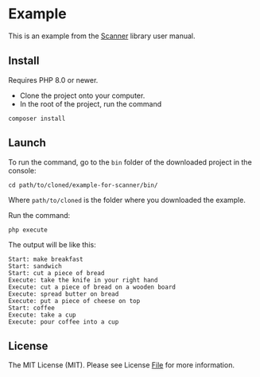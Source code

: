 # Example

This is an example from the [Scanner](https://github.com/vinogradsoft/scanner) library user manual.

## Install

Requires PHP 8.0 or newer.

- Clone the project onto your computer.
- In the root of the project, run the command

``` 
composer install 
```

## Launch

To run the command, go to the `bin` folder of the downloaded project in the console:

```
cd path/to/cloned/example-for-scanner/bin/
```

Where `path/to/cloned` is the folder where you downloaded the example.

Run the command:

```
php execute
```

The output will be like this:

```
Start: make breakfast
Start: sandwich
Start: cut a piece of bread
Execute: take the knife in your right hand
Execute: cut a piece of bread on a wooden board
Execute: spread butter on bread
Execute: put a piece of cheese on top
Start: coffee
Execute: take a cup
Execute: pour coffee into a cup
```

## License

The MIT License (MIT). Please see License [File](LICENSE) for more information.
